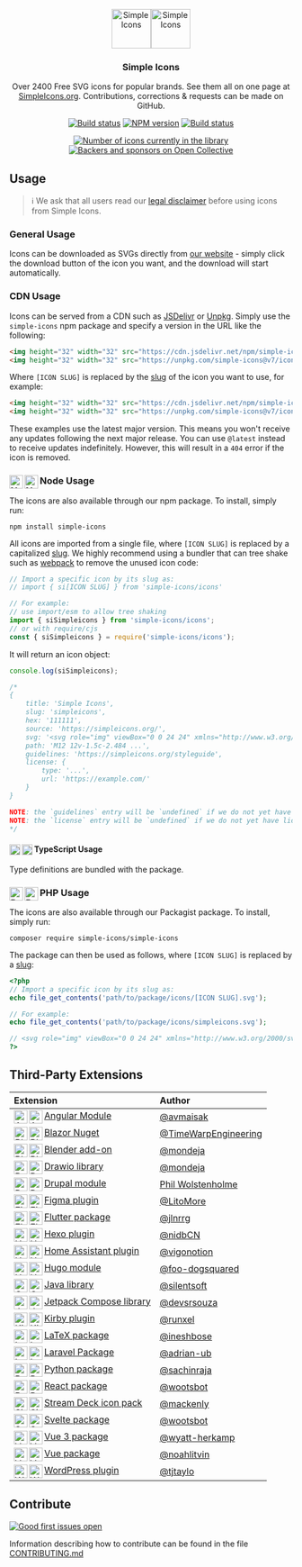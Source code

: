 <p align="center">
<img src="https://raw.githubusercontent.com/simple-icons/simple-icons/develop/icons/simpleicons.svg#gh-light-mode-only" alt="Simple Icons" width=70><img src="https://raw.githubusercontent.com/simple-icons/simple-icons/develop/assets/readme/simpleicons-white.svg#gh-dark-mode-only" alt="Simple Icons" width=70>
<h3 align="center">Simple Icons</h3>
<p align="center">
Over 2400 Free SVG icons for popular brands. See them all on one page at <a href="https://simpleicons.org">SimpleIcons.org</a>. Contributions, corrections & requests can be made on GitHub.</p>
</p>

<p align="center">
<a href="https://github.com/simple-icons/simple-icons/actions?query=workflow%3AVerify+branch%3Adevelop"><img src="https://img.shields.io/github/workflow/status/simple-icons/simple-icons/Verify/develop?logo=github&label=tests" alt="Build status"/></a>
<a href="https://www.npmjs.com/package/simple-icons"><img src="https://img.shields.io/npm/v/simple-icons.svg?logo=npm" alt="NPM version"/></a>
<a href="https://packagist.org/packages/simple-icons/simple-icons"><img src="https://img.shields.io/packagist/v/simple-icons/simple-icons?logo=packagist&logoColor=white" alt="Build status"/></a>
</p>
<p align="center">
<a href="https://simpleicons.org"><img src="https://img.shields.io/badge/dynamic/json?color=informational&label=icons&prefix=%20&logo=simpleicons&query=%24.icons.length&url=https%3A%2F%2Fraw.githubusercontent.com%2Fsimple-icons%2Fsimple-icons%2Fdevelop%2F_data%2Fsimple-icons.json" alt="Number of icons currently in the library"/></a>
<a href="https://opencollective.com/simple-icons"><img src="https://img.shields.io/opencollective/all/simple-icons?logo=opencollective" alt="Backers and sponsors on Open Collective"/></a>
</p>

## Usage

> :information_source: We ask that all users read our [legal disclaimer](./DISCLAIMER.md) before using icons from Simple Icons.

### General Usage

Icons can be downloaded as SVGs directly from [our website](https://simpleicons.org/) - simply click the download button of the icon you want, and the download will start automatically.

### CDN Usage

Icons can be served from a CDN such as [JSDelivr](https://www.jsdelivr.com/package/npm/simple-icons) or [Unpkg](https://unpkg.com/browse/simple-icons/). Simply use the `simple-icons` npm package and specify a version in the URL like the following:

```html
<img height="32" width="32" src="https://cdn.jsdelivr.net/npm/simple-icons@v7/icons/[ICON SLUG].svg" />
<img height="32" width="32" src="https://unpkg.com/simple-icons@v7/icons/[ICON SLUG].svg" />
```

Where `[ICON SLUG]` is replaced by the [slug] of the icon you want to use, for example:

```html
<img height="32" width="32" src="https://cdn.jsdelivr.net/npm/simple-icons@v7/icons/simpleicons.svg" />
<img height="32" width="32" src="https://unpkg.com/simple-icons@v7/icons/simpleicons.svg" />
```

These examples use the latest major version. This means you won't receive any updates following the next major release. You can use `@latest` instead to receive updates indefinitely. However, this will result in a `404` error if the icon is removed.

### Node Usage <img src="https://raw.githubusercontent.com/simple-icons/simple-icons/develop/icons/nodedotjs.svg#gh-light-mode-only" alt="Node" align=left width=24><img src="https://raw.githubusercontent.com/simple-icons/simple-icons/develop/assets/readme/nodedotjs-white.svg#gh-dark-mode-only" alt="Node" align=left width=24>

The icons are also available through our npm package. To install, simply run:

```shell
npm install simple-icons
```

All icons are imported from a single file, where `[ICON SLUG]` is replaced by a capitalized [slug]. We highly recommend using a bundler that can tree shake such as [webpack](https://webpack.js.org/) to remove the unused icon code:
```javascript
// Import a specific icon by its slug as:
// import { si[ICON SLUG] } from 'simple-icons/icons'

// For example:
// use import/esm to allow tree shaking
import { siSimpleicons } from 'simple-icons/icons';
// or with require/cjs
const { siSimpleicons } = require('simple-icons/icons');
```

It will return an icon object:

```javascript
console.log(siSimpleicons);

/*
{
    title: 'Simple Icons',
    slug: 'simpleicons',
    hex: '111111',
    source: 'https://simpleicons.org/',
    svg: '<svg role="img" viewBox="0 0 24 24" xmlns="http://www.w3.org/2000/svg">...</svg>',
    path: 'M12 12v-1.5c-2.484 ...',
    guidelines: 'https://simpleicons.org/styleguide',
    license: {
        type: '...',
        url: 'https://example.com/'
    }
}

NOTE: the `guidelines` entry will be `undefined` if we do not yet have guidelines for the icon.
NOTE: the `license` entry will be `undefined` if we do not yet have license data for the icon.
*/
```

#### TypeScript Usage <img src="https://raw.githubusercontent.com/simple-icons/simple-icons/develop/icons/typescript.svg#gh-light-mode-only" alt="Typescript" align=left width=19 height=19><img src="https://raw.githubusercontent.com/simple-icons/simple-icons/develop/assets/readme/typescript-white.svg#gh-dark-mode-only" alt="Typescript" align=left width=19 height=19>

Type definitions are bundled with the package.

### PHP Usage <img src="https://raw.githubusercontent.com/simple-icons/simple-icons/develop/icons/php.svg#gh-light-mode-only" alt="Php" align=left width=24 height=24><img src="https://raw.githubusercontent.com/simple-icons/simple-icons/develop/assets/readme/php-white.svg#gh-dark-mode-only" alt="Php" align=left width=24 height=24>

The icons are also available through our Packagist package. To install, simply run:

```shell
composer require simple-icons/simple-icons
```

The package can then be used as follows, where `[ICON SLUG]` is replaced by a [slug]:

```php
<?php
// Import a specific icon by its slug as:
echo file_get_contents('path/to/package/icons/[ICON SLUG].svg');

// For example:
echo file_get_contents('path/to/package/icons/simpleicons.svg');

// <svg role="img" viewBox="0 0 24 24" xmlns="http://www.w3.org/2000/svg">...</svg>
?>
```

## Third-Party Extensions

| Extension | Author |
| :-- | :-- |
| <img src="https://raw.githubusercontent.com/simple-icons/simple-icons/develop/icons/angular.svg#gh-light-mode-only" alt="Angular" align=left width=24 height=24><img src="https://raw.githubusercontent.com/simple-icons/simple-icons/develop/assets/readme/angular-white.svg#gh-dark-mode-only" alt="Angular" align=left width=24 height=24> [Angular Module](https://github.com/avmaisak/ngx-simple-icons) | [@avmaisak](https://github.com/avmaisak) |
| <img src="https://raw.githubusercontent.com/simple-icons/simple-icons/develop/icons/blazor.svg#gh-light-mode-only" alt="Blazor" align=left width=24 height=24><img src="https://raw.githubusercontent.com/simple-icons/simple-icons/develop/assets/readme/blazor-white.svg#gh-dark-mode-only" alt="Blazor" align=left width=24 height=24> [Blazor Nuget](https://github.com/TimeWarpEngineering/timewarp-simple-icons) | [@TimeWarpEngineering](https://github.com/TimeWarpEngineering) |
| <img src="https://raw.githubusercontent.com/simple-icons/simple-icons/develop/icons/blender.svg#gh-light-mode-only" alt="Blender" align=left width=24 height=24><img src="https://raw.githubusercontent.com/simple-icons/simple-icons/develop/assets/readme/blender-white.svg#gh-dark-mode-only" alt="Blender" align=left width=24 height=24> [Blender add-on](https://github.com/mondeja/simple-icons-blender) | [@mondeja](https://github.com/mondeja) |
| <img src="https://raw.githubusercontent.com/simple-icons/simple-icons/develop/icons/diagramsdotnet.svg#gh-light-mode-only" alt="Drawio" align=left width=24 height=24><img src="https://raw.githubusercontent.com/simple-icons/simple-icons/develop/assets/readme/diagramsdotnet-white.svg#gh-dark-mode-only" alt="Drawio" align=left width=24 height=24> [Drawio library](https://github.com/mondeja/simple-icons-drawio) | [@mondeja](https://github.com/mondeja) |
| <img src="https://raw.githubusercontent.com/simple-icons/simple-icons/develop/icons/drupal.svg#gh-light-mode-only" alt="Drupal" align=left width=24 height=24><img src="https://raw.githubusercontent.com/simple-icons/simple-icons/develop/assets/readme/drupal-white.svg#gh-dark-mode-only" alt="Drupal" align=left width=24 height=24> [Drupal module](https://www.drupal.org/project/simple_icons) | [Phil Wolstenholme](https://www.drupal.org/u/phil-wolstenholme) |
| <img src="https://raw.githubusercontent.com/simple-icons/simple-icons/develop/icons/figma.svg#gh-light-mode-only" alt="Figma" align=left width=24 height=24><img src="https://raw.githubusercontent.com/simple-icons/simple-icons/develop/assets/readme/figma-white.svg#gh-dark-mode-only" alt="Figma" align=left width=24 height=24> [Figma plugin](https://www.figma.com/community/plugin/1149614463603005908/Simple-Icons) | [@LitoMore](https://github.com/LitoMore) |
| <img src="https://raw.githubusercontent.com/simple-icons/simple-icons/develop/icons/flutter.svg#gh-light-mode-only" alt="Flutter" align=left width=24 height=24><img src="https://raw.githubusercontent.com/simple-icons/simple-icons/develop/assets/readme/flutter-white.svg#gh-dark-mode-only" alt="Flutter" align=left width=24 height=24> [Flutter package](https://pub.dev/packages/simple_icons) | [@jlnrrg](https://jlnrrg.github.io/) |
| <img src="https://raw.githubusercontent.com/simple-icons/simple-icons/develop/icons/hexo.svg#gh-light-mode-only" alt="Hexo" align=left width=24 height=24><img src="https://raw.githubusercontent.com/simple-icons/simple-icons/develop/assets/readme/hexo-white.svg#gh-dark-mode-only" alt="Hexo" align=left width=24 height=24> [Hexo plugin](https://github.com/nidbCN/hexo-simpleIcons) | [@nidbCN](https://github.com/nidbCN/) |
| <img src="https://raw.githubusercontent.com/simple-icons/simple-icons/develop/icons/homeassistant.svg#gh-light-mode-only" alt="Home Assistant" align=left width=24 height=24><img src="https://raw.githubusercontent.com/simple-icons/simple-icons/develop/assets/readme/homeassistant-white.svg#gh-dark-mode-only" alt="Home Assistant" align=left width=24 height=24> [Home Assistant plugin](https://github.com/vigonotion/hass-simpleicons) | [@vigonotion](https://github.com/vigonotion/) |
| <img src="https://raw.githubusercontent.com/simple-icons/simple-icons/develop/icons/hugo.svg#gh-light-mode-only" alt="Hugo" align=left width=24 height=24><img src="https://raw.githubusercontent.com/simple-icons/simple-icons/develop/assets/readme/hugo-white.svg#gh-dark-mode-only" alt="Hugo" align=left width=24 height=24> [Hugo module](https://github.com/foo-dogsquared/hugo-mod-simple-icons) | [@foo-dogsquared](https://github.com/foo-dogsquared) |
| <img src="https://raw.githubusercontent.com/simple-icons/simple-icons/develop/icons/openjdk.svg#gh-light-mode-only" alt="OpenJDK" align=left width=24 height=24><img src="https://raw.githubusercontent.com/simple-icons/simple-icons/develop/assets/readme/openjdk-white.svg#gh-dark-mode-only" alt="OpenJDK" align=left width=24 height=24> [Java library](https://github.com/silentsoft/simpleicons4j) | [@silentsoft](https://github.com/silentsoft) |
| <img src="https://raw.githubusercontent.com/simple-icons/simple-icons/develop/icons/jetpackcompose.svg#gh-light-mode-only" alt="Jetpack Compose" align=left width=24 height=24><img src="https://raw.githubusercontent.com/simple-icons/simple-icons/develop/assets/readme/jetpackcompose-white.svg#gh-dark-mode-only" alt="Jetpack Compose" align=left width=24 height=24> [Jetpack Compose library](https://github.com/DevSrSouza/compose-icons) | [@devsrsouza](https://github.com/devsrsouza/) |
| <img src="https://raw.githubusercontent.com/simple-icons/simple-icons/develop/icons/kirby.svg#gh-light-mode-only" alt="Kirby" align=left width=24 height=24><img src="https://raw.githubusercontent.com/simple-icons/simple-icons/develop/assets/readme/kirby-white.svg#gh-dark-mode-only" alt="Kirby" align=left width=24 height=24> [Kirby plugin](https://github.com/runxel/kirby3-simpleicons) | [@runxel](https://github.com/runxel) |
| <img src="https://raw.githubusercontent.com/simple-icons/simple-icons/develop/icons/latex.svg#gh-light-mode-only" alt="LaTeX" align=left width=24 height=24><img src="https://raw.githubusercontent.com/simple-icons/simple-icons/develop/assets/readme/latex-white.svg#gh-dark-mode-only" alt="LaTeX" align=left width=24 height=24> [LaTeX package](https://github.com/ineshbose/simple-icons-latex) | [@ineshbose](https://github.com/ineshbose) |
| <img src="https://raw.githubusercontent.com/simple-icons/simple-icons/develop/icons/laravel.svg#gh-light-mode-only" alt="Laravel" align=left width=24 height=24><img src="https://raw.githubusercontent.com/simple-icons/simple-icons/develop/assets/readme/laravel-white.svg#gh-dark-mode-only" alt="Laravel" align=left width=24 height=24> [Laravel Package](https://github.com/ublabs/blade-simple-icons) | [@adrian-ub](https://github.com/adrian-ub) |
| <img src="https://raw.githubusercontent.com/simple-icons/simple-icons/develop/icons/python.svg#gh-light-mode-only" alt="Python" align=left width=24 height=24><img src="https://raw.githubusercontent.com/simple-icons/simple-icons/develop/assets/readme/python-white.svg#gh-dark-mode-only" alt="Python" align=left width=24 height=24> [Python package](https://github.com/sachinraja/simple-icons-py) | [@sachinraja](https://github.com/sachinraja) |
| <img src="https://raw.githubusercontent.com/simple-icons/simple-icons/develop/icons/react.svg#gh-light-mode-only" alt="React" align=left width=24 height=24><img src="https://raw.githubusercontent.com/simple-icons/simple-icons/develop/assets/readme/react-white.svg#gh-dark-mode-only" alt="React" align=left width=24 height=24> [React package](https://github.com/icons-pack/react-simple-icons) | [@wootsbot](https://github.com/wootsbot) |
| <img src="https://raw.githubusercontent.com/simple-icons/simple-icons/develop/icons/elgato.svg#gh-light-mode-only" alt="Simple Icons" align=left width=24 height=24><img src="https://raw.githubusercontent.com/simple-icons/simple-icons/develop/assets/readme/elgato-white.svg#gh-dark-mode-only" alt="Simple Icons" align=left width=24 height=24> [Stream Deck icon pack](https://github.com/mackenly/simple-icons-stream-deck) | [@mackenly](https://github.com/mackenly) |
| <img src="https://raw.githubusercontent.com/simple-icons/simple-icons/develop/icons/svelte.svg#gh-light-mode-only" alt="Svelte" align=left width=24 height=24><img src="https://raw.githubusercontent.com/simple-icons/simple-icons/develop/assets/readme/svelte-white.svg#gh-dark-mode-only" alt="Svelte" align=left width=24 height=24> [Svelte package](https://github.com/icons-pack/svelte-simple-icons) | [@wootsbot](https://github.com/wootsbot) |
| <img src="https://raw.githubusercontent.com/simple-icons/simple-icons/develop/icons/vuedotjs.svg#gh-light-mode-only" alt="Vue" align=left width=24 height=24><img src="https://raw.githubusercontent.com/simple-icons/simple-icons/develop/assets/readme/vuedotjs-white.svg#gh-dark-mode-only" alt="Vue" align=left width=24 height=24> [Vue 3 package](https://github.com/wyatt-herkamp/vue3-simple-icons) | [@wyatt-herkamp](https://github.com/wyatt-herkamp) |
| <img src="https://raw.githubusercontent.com/simple-icons/simple-icons/develop/icons/vuedotjs.svg#gh-light-mode-only" alt="Vue" align=left width=24 height=24><img src="https://raw.githubusercontent.com/simple-icons/simple-icons/develop/assets/readme/vuedotjs-white.svg#gh-dark-mode-only" alt="Vue" align=left width=24 height=24> [Vue package](https://github.com/mainvest/vue-simple-icons) | [@noahlitvin](https://github.com/noahlitvin) |
| <img src="https://raw.githubusercontent.com/simple-icons/simple-icons/develop/icons/wordpress.svg#gh-light-mode-only" alt="Wordpress" align=left width=24 height=24><img src="https://raw.githubusercontent.com/simple-icons/simple-icons/develop/assets/readme/wordpress-white.svg#gh-dark-mode-only" alt="Wordpress" align=left width=24 height=24> [WordPress plugin](https://wordpress.org/plugins/simple-icons/) | [@tjtaylo](https://github.com/tjtaylo) |

## Contribute

[![Good first issues open](https://img.shields.io/github/issues/simple-icons/simple-icons/good%20first%20issue?label=good%20first%20issues&logo=git&logoColor=white)](https://github.com/simple-icons/simple-icons/labels/good%20first%20issue)

Information describing how to contribute can be found in the file [CONTRIBUTING.md](https://github.com/simple-icons/simple-icons/blob/develop/CONTRIBUTING.md)

[slug]: https://github.com/simple-icons/simple-icons/blob/master/slugs.md

